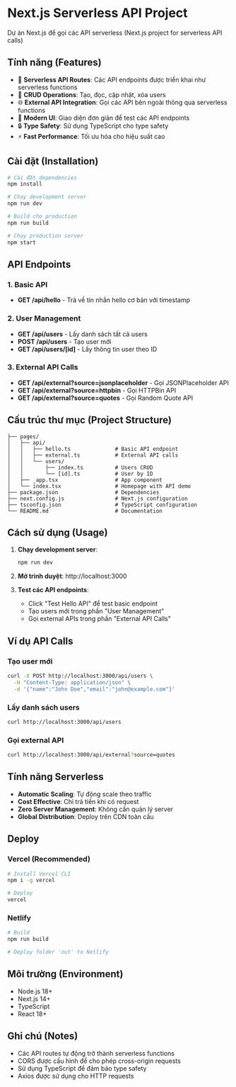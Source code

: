 # Next.js Serverless API Project

Dự án Next.js để gọi các API serverless (Next.js project for serverless API calls)

## Tính năng (Features)

- 🚀 **Serverless API Routes**: Các API endpoints được triển khai như serverless functions
- 🔧 **CRUD Operations**: Tạo, đọc, cập nhật, xóa users
- 🌐 **External API Integration**: Gọi các API bên ngoài thông qua serverless functions
- 📱 **Modern UI**: Giao diện đơn giản để test các API endpoints
- 🔒 **Type Safety**: Sử dụng TypeScript cho type safety
- ⚡ **Fast Performance**: Tối ưu hóa cho hiệu suất cao

## Cài đặt (Installation)

```bash
# Cài đặt dependencies
npm install

# Chạy development server
npm run dev

# Build cho production
npm run build

# Chạy production server
npm start
```

## API Endpoints

### 1. Basic API
- **GET /api/hello** - Trả về tin nhắn hello cơ bản với timestamp

### 2. User Management
- **GET /api/users** - Lấy danh sách tất cả users
- **POST /api/users** - Tạo user mới
- **GET /api/users/[id]** - Lấy thông tin user theo ID

### 3. External API Calls
- **GET /api/external?source=jsonplaceholder** - Gọi JSONPlaceholder API
- **GET /api/external?source=httpbin** - Gọi HTTPBin API  
- **GET /api/external?source=quotes** - Gọi Random Quote API

## Cấu trúc thư mục (Project Structure)

```
├── pages/
│   ├── api/
│   │   ├── hello.ts              # Basic API endpoint
│   │   ├── external.ts           # External API calls
│   │   └── users/
│   │       ├── index.ts          # Users CRUD
│   │       └── [id].ts           # User by ID
│   ├── _app.tsx                  # App component
│   └── index.tsx                 # Homepage with API demo
├── package.json                  # Dependencies
├── next.config.js                # Next.js configuration
├── tsconfig.json                 # TypeScript configuration
└── README.md                     # Documentation
```

## Cách sử dụng (Usage)

1. **Chạy development server**:
   ```bash
   npm run dev
   ```

2. **Mở trình duyệt**: http://localhost:3000

3. **Test các API endpoints**:
   - Click "Test Hello API" để test basic endpoint
   - Tạo users mới trong phần "User Management"
   - Gọi external APIs trong phần "External API Calls"

## Ví dụ API Calls

### Tạo user mới
```bash
curl -X POST http://localhost:3000/api/users \
  -H "Content-Type: application/json" \
  -d '{"name":"John Doe","email":"john@example.com"}'
```

### Lấy danh sách users
```bash
curl http://localhost:3000/api/users
```

### Gọi external API
```bash
curl http://localhost:3000/api/external?source=quotes
```

## Tính năng Serverless

- **Automatic Scaling**: Tự động scale theo traffic
- **Cost Effective**: Chỉ trả tiền khi có request
- **Zero Server Management**: Không cần quản lý server
- **Global Distribution**: Deploy trên CDN toàn cầu

## Deploy

### Vercel (Recommended)
```bash
# Install Vercel CLI
npm i -g vercel

# Deploy
vercel
```

### Netlify
```bash
# Build
npm run build

# Deploy folder 'out' to Netlify
```

## Môi trường (Environment)

- Node.js 18+
- Next.js 14+
- TypeScript
- React 18+

## Ghi chú (Notes)

- Các API routes tự động trở thành serverless functions
- CORS được cấu hình để cho phép cross-origin requests
- Sử dụng TypeScript để đảm bảo type safety
- Axios được sử dụng cho HTTP requests